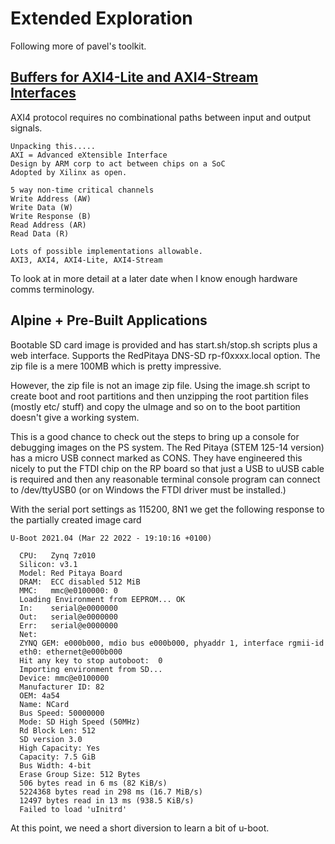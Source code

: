 # Extended Exploration

Following more of pavel's toolkit.

## [Buffers for AXI4-Lite and AXI4-Stream Interfaces](http://pavel-demin.github.io/red-pitaya-notes/axi-interface-buffers/)

AXI4 protocol requires no combinational paths between input and output signals.

```
Unpacking this.....
AXI = Advanced eXtensible Interface
Design by ARM corp to act between chips on a SoC
Adopted by Xilinx as open.

5 way non-time critical channels
Write Address (AW)
Write Data (W)
Write Response (B)
Read Address (AR)
Read Data (R)

Lots of possible implementations allowable.
AXI3, AXI4, AXI4-Lite, AXI4-Stream
```
To look at in more detail at a later date when I know enough hardware comms terminology.

## Alpine + Pre-Built Applications

Bootable SD card image is provided and has start.sh/stop.sh scripts plus a web interface.  Supports the
RedPitaya DNS-SD rp-f0xxxx.local option. The zip file is a mere 100MB which is pretty impressive.

However, the zip file is not an image zip file.  Using the image.sh script to create boot and root partitions
and then unzipping the root partition files (mostly etc/ stuff) and copy the uImage and so on to the boot 
partition doesn't give a working system.

This is a good chance to check out the steps to bring up a console for debugging images on the PS system.
The Red Pitaya (STEM 125-14 version) has a micro USB connect marked as CONS. They have engineered this
nicely to put the FTDI chip on the RP board so that just a USB to uUSB cable is required and then any
reasonable terminal console program can connect to /dev/ttyUSB0 (or on Windows the FTDI driver must be installed.)

With the serial port settings as 115200, 8N1 we get the following response to the partially created image card

```
U-Boot 2021.04 (Mar 22 2022 - 19:10:16 +0100)

  CPU:   Zynq 7z010
  Silicon: v3.1
  Model: Red Pitaya Board
  DRAM:  ECC disabled 512 MiB
  MMC:   mmc@e0100000: 0
  Loading Environment from EEPROM... OK
  In:    serial@e0000000
  Out:   serial@e0000000
  Err:   serial@e0000000
  Net:
  ZYNQ GEM: e000b000, mdio bus e000b000, phyaddr 1, interface rgmii-id
  eth0: ethernet@e000b000
  Hit any key to stop autoboot:  0
  Importing environment from SD...
  Device: mmc@e0100000
  Manufacturer ID: 82
  OEM: 4a54
  Name: NCard
  Bus Speed: 50000000
  Mode: SD High Speed (50MHz)
  Rd Block Len: 512
  SD version 3.0
  High Capacity: Yes
  Capacity: 7.5 GiB
  Bus Width: 4-bit
  Erase Group Size: 512 Bytes
  506 bytes read in 6 ms (82 KiB/s)
  5224368 bytes read in 298 ms (16.7 MiB/s)
  12497 bytes read in 13 ms (938.5 KiB/s)
  Failed to load 'uInitrd'
```

At this point, we need a short diversion to learn a bit of u-boot.


